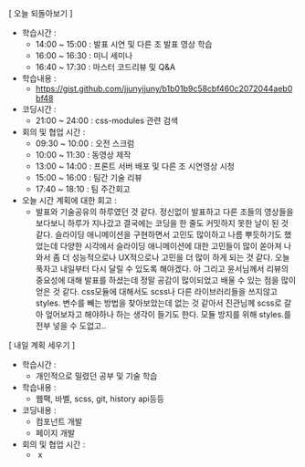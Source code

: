 [ 오늘 되돌아보기 ]

- 학습시간 : 
  - 14:00 ~ 15:00 : 발표 시연 및 다른 조 발표 영상 학습
  - 16:00 ~ 16:30 : 미니 세미나
  - 16:40 ~ 17:30 : 마스터 코드리뷰 및 Q&A
- 학습내용 : 
  - https://gist.github.com/jjunyjjuny/b1b01b9c58cbf460c2072044aeb0bf48
- 코딩시간 : 
  - 21:00 ~ 24:00 : css-modules 관련 검색
- 회의 및 협업 시간 : 
  - 09:30 ~ 10:00 : 오전 스크럼
  - 10:00 ~ 11:30 : 동영상 제작
  - 13:00 ~ 14:00 : 프론트 서버 배포 및 다른 조 시연영상 시청
  - 15:00 ~ 16:00 : 팀간 기술 리뷰
  - 17:40 ~ 18:10 : 팀 주간회고
- 오늘 시간 계획에 대한 회고 : 
  - 발표와 기술공유의 하루였던 것 같다. 정신없이 발표하고 다른 조들의 영상들을 보다보니 하루가 지나갔고 결국에는 코딩을 한 줄도 커밋하지 못한 날이 된 것 같다. 슬라이딩 애니메이션을 구현하면서 고민도 많이하고 나름 뿌듯하기도 했었는데 다양한 시각에서 슬라이딩 애니메이션에 대한 고민들이 많이 쏟아져 나와서 좀 더 성능적으로나 UX적으로나 고민을 더 많이 하게 되는 것 같다. 오늘 푹자고 내일부터 다시 달릴 수 있도록 해야겠다. 아 그리고 윤서님께서 리뷰의 중요성에 대해 발표를 하셨는데 정말 공감이 많이되었고 배울 수 있는 점을 많이 얻은 것 같다. css모듈에 대해서도 scss나 다른 라이브러리들을 쓰지않고 styles. 변수를 빼는 방법을 찾아보았는데 없는 것 같아서 진관님께 scss로 갈아 엎어보자고 해야하나 하는 생각이 들기도 한다. 모듈 방지를 위해 styles.를 전부 넣을 수 도없고..

[ 내일 계획 세우기 ]

- 학습시간 : 
  - 개인적으로 밀렸던 공부 및 기술 학습
- 학습내용 :
  - 웹팩, 바벨, scss, git, history api등등
- 코딩내용 : 
  - 컴포넌트 개발
  - 페이지 개발
- 회의 및 협업 시간 : 
  - ​	x